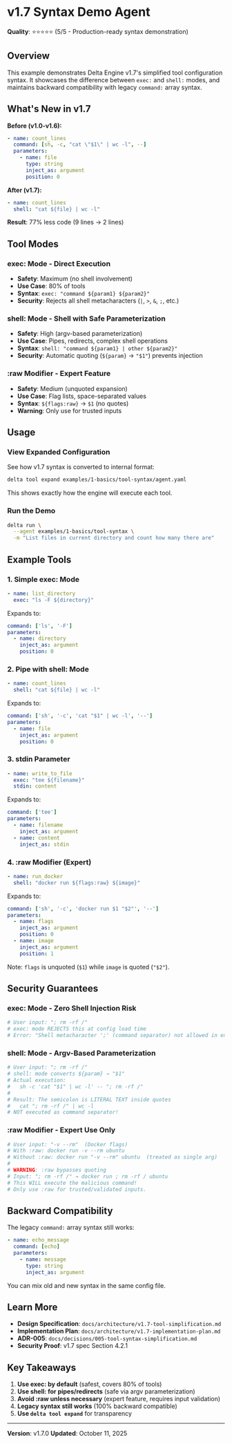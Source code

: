 # v1.7 Syntax Demo Agent

**Quality**: ⭐⭐⭐⭐⭐ (5/5 - Production-ready syntax demonstration)

## Overview

This example demonstrates Delta Engine v1.7's simplified tool configuration syntax.
It showcases the difference between `exec:` and `shell:` modes, and maintains
backward compatibility with legacy `command:` array syntax.

## What's New in v1.7

**Before (v1.0-v1.6):**
```yaml
- name: count_lines
  command: [sh, -c, "cat \"$1\" | wc -l", --]
  parameters:
    - name: file
      type: string
      inject_as: argument
      position: 0
```

**After (v1.7):**
```yaml
- name: count_lines
  shell: "cat ${file} | wc -l"
```

**Result**: 77% less code (9 lines → 2 lines)

## Tool Modes

### exec: Mode - Direct Execution
- **Safety**: Maximum (no shell involvement)
- **Use Case**: 80% of tools
- **Syntax**: `exec: "command ${param1} ${param2}"`
- **Security**: Rejects all shell metacharacters (`|`, `>`, `&`, `;`, etc.)

### shell: Mode - Shell with Safe Parameterization
- **Safety**: High (argv-based parameterization)
- **Use Case**: Pipes, redirects, complex shell operations
- **Syntax**: `shell: "command ${param1} | other ${param2}"`
- **Security**: Automatic quoting (`${param}` → `"$1"`) prevents injection

### :raw Modifier - Expert Feature
- **Safety**: Medium (unquoted expansion)
- **Use Case**: Flag lists, space-separated values
- **Syntax**: `${flags:raw}` → `$1` (no quotes)
- **Warning**: Only use for trusted inputs

## Usage

### View Expanded Configuration

See how v1.7 syntax is converted to internal format:

```bash
delta tool expand examples/1-basics/tool-syntax/agent.yaml
```

This shows exactly how the engine will execute each tool.

### Run the Demo

```bash
delta run \
  --agent examples/1-basics/tool-syntax \
  -m "List files in current directory and count how many there are"
```

## Example Tools

### 1. Simple exec: Mode
```yaml
- name: list_directory
  exec: "ls -F ${directory}"
```

Expands to:
```yaml
command: ['ls', '-F']
parameters:
  - name: directory
    inject_as: argument
    position: 0
```

### 2. Pipe with shell: Mode
```yaml
- name: count_lines
  shell: "cat ${file} | wc -l"
```

Expands to:
```yaml
command: ['sh', '-c', 'cat "$1" | wc -l', '--']
parameters:
  - name: file
    inject_as: argument
    position: 0
```

### 3. stdin Parameter
```yaml
- name: write_to_file
  exec: "tee ${filename}"
  stdin: content
```

Expands to:
```yaml
command: ['tee']
parameters:
  - name: filename
    inject_as: argument
  - name: content
    inject_as: stdin
```

### 4. :raw Modifier (Expert)
```yaml
- name: run_docker
  shell: "docker run ${flags:raw} ${image}"
```

Expands to:
```yaml
command: ['sh', '-c', 'docker run $1 "$2"', '--']
parameters:
  - name: flags
    inject_as: argument
    position: 0
  - name: image
    inject_as: argument
    position: 1
```

Note: `flags` is unquoted (`$1`) while `image` is quoted (`"$2"`).

## Security Guarantees

### exec: Mode - Zero Shell Injection Risk
```python
# User input: "; rm -rf /"
# exec: mode REJECTS this at config load time
# Error: "Shell metacharacter ';' (command separator) not allowed in exec: mode"
```

### shell: Mode - Argv-Based Parameterization
```python
# User input: "; rm -rf /"
# shell: mode converts ${param} → "$1"
# Actual execution:
#   sh -c 'cat "$1" | wc -l' -- "; rm -rf /"
#
# Result: The semicolon is LITERAL TEXT inside quotes
#   cat "; rm -rf /" | wc -l
# NOT executed as command separator!
```

### :raw Modifier - Expert Use Only
```python
# User input: "-v --rm"  (Docker flags)
# With :raw: docker run -v --rm ubuntu
# Without :raw: docker run "-v --rm" ubuntu  (treated as single arg)
#
# WARNING: :raw bypasses quoting
# Input: "; rm -rf /" → docker run ; rm -rf / ubuntu
# This WILL execute the malicious command!
# Only use :raw for trusted/validated inputs.
```

## Backward Compatibility

The legacy `command:` array syntax still works:

```yaml
- name: echo_message
  command: [echo]
  parameters:
    - name: message
      type: string
      inject_as: argument
```

You can mix old and new syntax in the same config file.

## Learn More

- **Design Specification**: `docs/architecture/v1.7-tool-simplification.md`
- **Implementation Plan**: `docs/architecture/v1.7-implementation-plan.md`
- **ADR-005**: `docs/decisions/005-tool-syntax-simplification.md`
- **Security Proof**: v1.7 spec Section 4.2.1

## Key Takeaways

1. **Use exec: by default** (safest, covers 80% of tools)
2. **Use shell: for pipes/redirects** (safe via argv parameterization)
3. **Avoid :raw unless necessary** (expert feature, requires input validation)
4. **Legacy syntax still works** (100% backward compatible)
5. **Use `delta tool expand`** for transparency

---

**Version**: v1.7.0
**Updated**: October 11, 2025
